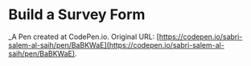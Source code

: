 # Build a Survey Form
 _A Pen created at CodePen.io. Original URL: [https://codepen.io/sabri-salem-al-saih/pen/BaBKWaE](https://codepen.io/sabri-salem-al-saih/pen/BaBKWaE).

 